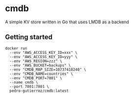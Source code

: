 # cmdb
A simple KV store written in Go that uses LMDB as a backend

## Getting started 

```
docker run 
  --env "AWS_ACCESS_KEY_ID=xxx" \
  --env "AWS_ACCESS_KEY_ID=yyy" \ 
  --env "AWS_REGION=zzz" \
  --env "AWS_BUCKET=backups" \
  --env "CMDB_MAP_SIZE=10737418240" \
  --env "CMDB_NAME=countries" \
  --env "CMDB_PORT=7801" \
  --name cmdb \
  --port 7801:7801 \
  pedro-gutierrez/cmdb:latest
```

